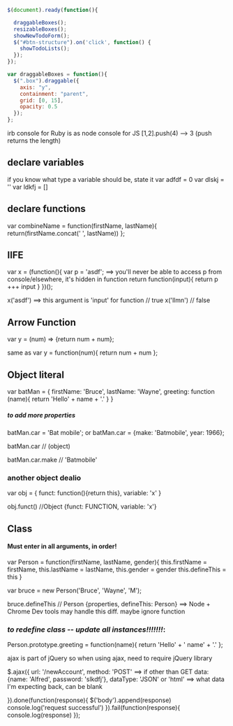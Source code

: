 

```` javascript
$(document).ready(function(){

  draggableBoxes();
  resizableBoxes();
  showNewTodoForm();
  $("#btn-structure").on('click', function() {
    showTodoLists();
  });
});

var draggableBoxes = function(){
  $(".box").draggable({
    axis: "y",
    containment: "parent",
    grid: [0, 15],
    opacity: 0.5
  });
};
````

irb console for Ruby is as node console for JS
[1,2].push(4)
--> 3 (push returns the length)

## declare variables
if you know what type a variable should be, state it
  var adfdf = 0
  var dlskj = ''
  var ldkfj = []

## declare functions
var combineName = function(firstName, lastName){
  return(firstName.concat(' ', lastName))
};

## IIFE
var x = (function(){
  var p = 'asdf';          ==> you'll never be able to access p from console/elsewhere, it's hidden in function
  return function(input){
  return p +++ input
  }
})();

x('asdf')  ==> this argument is 'input' for function
// true
x('llmn')
// false

## Arrow Function
var y = (num) => {return num + num};

same as var y = function(num){
  return num + num
};

## Object literal
var batMan = {
  firstName: 'Bruce',
  lastName: 'Wayne',
  greeting: function (name){
  return 'Hello' + name + '.'
  }
}
##### to add more properties
batMan.car = 'Bat mobile';
  or
batMan.car = {make: 'Batmobile', year: 1966};

batMan.car
// (object)

batMan.car.make
// 'Batmobile'


### another object dealio
var obj = {
  funct: function(){return this},
  variable: 'x'
}

obj.funct()
//Object {funct: FUNCTION, variable: 'x'}


## Class
#### Must enter in all arguments, in order!

var Person = function(firstName, lastName, gender){
  this.firstName = firstName,
  this.lastName = lastName,
  this.gender = gender
  this.defineThis = this
}

var bruce = new Person('Bruce', 'Wayne', 'M');

bruce.defineThis
// Person {properties, defineThis: Person} ==> Node + Chrome Dev tools may handle this diff. maybe ignore function

### *to redefine class -- update all instances!!!!!!!*:

Person.prototype.greeting = function(name){
  return 'Hello' + ' name' + '.'
};

ajax is part of jQuery
so when using ajax, need to require jQuery library

$.ajax({
  url: '/newAccount',
  method: 'POST'                  ==> if other than GET
  data: {name: 'Alfred', password: 'slkdfj'},
  dataType: 'JSON'  or 'html'     ==> what data I'm expecting back, can be blank
<!-- }).done( this is what happens after call made ) -->
}).done(function(response){
  $('body').append(response)
  console.log('request successful')
}).fail(function(response){
  console.log(response)
});

















